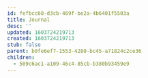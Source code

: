 ```yaml
---
id: fefbcc60-d3cb-469f-be2a-4b6401f5503a
title: Journal
desc: ''
updated: 1603724219713
created: 1603724219713
stub: false
parent: b0fe6ef7-1553-4280-bc45-a71824c2ce36
children:
  - 509c6ac1-a109-46c4-85cb-b380b93459e9
---
```



